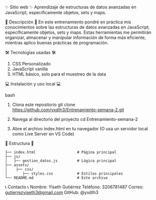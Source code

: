 
✨ Sitio web ✨ 
Aprendizaje de estructuras de datos avanzadas en JavaScript, específicamente objetos, sets y maps.

📝 Descripción 📝
En este entrenamiento pondré en práctica mis conocimientos sobre las estructuras de datos avanzadas en JavaScript, específicamente objetos, sets y maps. Estas herramientas me permitirán organizar, almacenar y manipular información de forma más eficiente, mientras aplico buenas prácticas de programación.

🛠️ Tecnologías usadas 🛠️
1. CSS Personalizado
2. JavaScript vanilla
3. HTML básico, solo para el muestreo de la data

💻 Instalación y uso local 💻

bash
1. Clona este repositorio
    git clone https://github.com/yxdth3/Entrenamiento-semana-2.git

2. Navega al directorio del proyecto
    cd Entrenamiento-semana-2

3. Abre el archivo index.html en tu navegador
    (O usa un servidor local como Live Server en VS Code)

🚧 Estructura 🚧
```
├── index.html                   # Página principal
├── js/
│   ├── gestion_datos.js         # Lógica principal
├── assets/
|    ├── css/
│       ├── styles.css           # Estilos principales
└── README.md                    # Este archivo
```

📞 Contacto 📞
Nombre: Yiseth Gutiérrez 
Teléfono: 3206781487
Correo: gutierrezyiseth3@gmail.com
GitHub: @yxdth3
